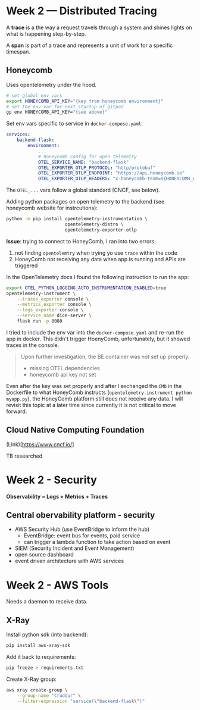 # Week 2 — Distributed Tracing

A **trace** is a the way a request travels through a system and shines lights on what is happening step-by-step.

A **span** is part of a trace and represents a unit of work for a specific timespan.

## Honeycomb
Uses opentelemetry under the hood.

```bash
# set global env vars
export HONEYCOMB_API_KEY="{key from honeycomb environment}"
# set the env var for next startup of gitpod
gp env HONEYCOMB_API_KEY="{see above}"
```

Set env vars specific to service in `docker-compose.yaml`:
```yaml
services:
    backend-flask:
        environment:
            ...
            # honeycomb config for open telemetry
            OTEL_SERVICE_NAME: "backend-flask"
            OTEL_EXPORTER_OTLP_PROTOCOL: "http/protobuf"
            OTEL_EXPORTER_OTLP_ENDPOINT: "https://api.honeycomb.io"
            OTEL_EXPORTER_OTLP_HEADERS: "x-honeycomb-team=${HONEYCOMB_API_KEY}"
```
The `OTEL_...` vars follow a global standard (CNCF, see below).

Adding python packages on open telemetry to the backend (see honeycomb website for instrcutions):
```bash
python -m pip install opentelemetry-instrumentation \
                      opentelemetry-distro \
                      opentelemetry-exporter-otlp
```

**Issue**: trying to connect to HoneyComb, I ran into two errors:
1. not finding `opentelemtry` when trying yo use `trace` within the code
2. HoneyComb not receiving any data when app is running and APIs are triggered

In the OpenTelemetry docs I found the following instruction to run the app:
```bash
export OTEL_PYTHON_LOGGING_AUTO_INSTRUMENTATION_ENABLED=true
opentelemetry-instrument \
    --traces_exporter console \
    --metrics_exporter console \
    --logs_exporter console \
    --service_name dice-server \
    flask run -p 8080
```

I tried to include the env var into the `docker-compose.yaml` and re-run the app in docker. This didn't trigger HoenyComb, unfortunately, but it showed traces in the console.

> Upon further investigation, the BE container was not set up properly:
> - missing OTEL dependencies
> - honeycomb api key not set

Even after the key was set properly and after I exchanged the `CMD` in the Dockerfile to what HoneyComb instructs (`opentelemetry-instrument python myapp.py`), the HoneyComb platform still does not receive any data. I will revisit this topic at a later time since currently it is not critical to move forward.


## Cloud Native Computing Foundation
(Link)[https://www.cncf.io/]

TB researched


# Week 2 - Security

**Observability = Logs + Metrics + Traces**

## Central obervability platform - security
- AWS Security Hub (use EventBridge to inform the hub)
    - EventBridge: event bus for events, paid service
    - can trigger a lambda function to take action based on event
- SIEM (Security Incident and Event Management)
- open source dashboard
- event driven architecture with AWS services

# Week 2 - AWS Tools
Needs a daemon to receive data.

## X-Ray
Install python sdk (into backend):
```bash
pip install aws-xray-sdk
```
Add it back to requirements:
```bash
pip freeze > requirements.txt
```

Create X-Ray group:
```bash
aws xray create-group \
    --group-name "Cruddur" \
    --filter-expression "service(\"backend-flask\")"
```